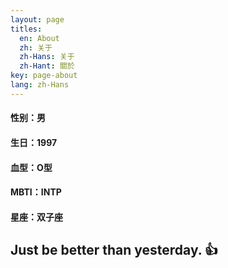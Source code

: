 ```yaml
---
layout: page
titles:
  en: About
  zh: 关于
  zh-Hans: 关于
  zh-Hant: 關於
key: page-about
lang: zh-Hans
---
```


#### 性别：男

#### 生日：1997

#### 血型：O型

#### MBTI：INTP

#### 星座：双子座

## Just be better than yesterday. :+1:
